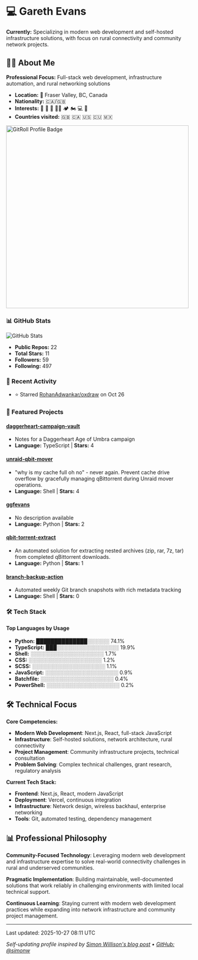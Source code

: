 
# 💻 Gareth Evans

**Currently:** Specializing in modern web development and self-hosted infrastructure solutions, with focus on rural connectivity and community network projects.

## 🧑‍💻 About Me

**Professional Focus:** Full-stack web development, infrastructure automation, and rural networking solutions

- **Location:** 📍 Fraser Valley, BC, Canada
- **Nationality:** 🇨🇦/🇬🇧
- **Interests:** 🏃 🥋 🥊 💪🏽 🏕 🏍 💻 🛫
- **Countries visited:** 🇬🇧 🇨🇦 🇺🇸 🇨🇺 🇲🇽

<a href="https://gitroll.io/profile/u4ZwDBdJejhWlx0XGDQ7f3d1XOkF3" target="_blank"><img src="https://gitroll.io/api/badges/profiles/v1/u4ZwDBdJejhWlx0XGDQ7f3d1XOkF3?theme=dracula" alt="GitRoll Profile Badge" width="495"/></a>
<!-- STATS_START -->

### 📊 GitHub Stats

![GitHub Stats](https://github-readme-stats.vercel.app/api?username=ggfevans&show_icons=true&theme=dracula)

- **Public Repos:** 22
- **Total Stars:** 11
- **Followers:** 59
- **Following:** 497

<!-- STATS_END -->

<!-- ACTIVITY_START -->
### 🚀 Recent Activity

- ⭐ Starred [RohanAdwankar/oxdraw](https://github.com/RohanAdwankar/oxdraw) on Oct 26
<!-- ACTIVITY_END -->

<!-- PROJECTS_START -->
### 💼 Featured Projects

#### [daggerheart-campaign-vault](https://github.com/ggfevans/daggerheart-campaign-vault)
- Notes for a Daggerheart Age of Umbra campaign
- **Language:** TypeScript | **Stars:** 4

#### [unraid-qbit-mover](https://github.com/ggfevans/unraid-qbit-mover)
- "why is my cache full oh no" - never again. Prevent cache drive overflow by gracefully managing qBittorrent during Unraid mover operations.
- **Language:** Shell | **Stars:** 4

#### [ggfevans](https://github.com/ggfevans/ggfevans)
- No description available
- **Language:** Python | **Stars:** 2

#### [qbit-torrent-extract](https://github.com/ggfevans/qbit-torrent-extract)
- An automated solution for extracting nested archives (zip, rar, 7z, tar) from completed qBittorrent downloads.
- **Language:** Python | **Stars:** 1

#### [branch-backup-action](https://github.com/ggfevans/branch-backup-action)
- Automated weekly Git branch snapshots with rich metadata tracking
- **Language:** Shell | **Stars:** 0

<!-- PROJECTS_END -->

<!-- SKILLS_START -->
### 🛠️ Tech Stack

#### Top Languages by Usage
- **Python:** ██████████████░░░░░░ 74.1%
- **TypeScript:** ███░░░░░░░░░░░░░░░░░ 19.9%
- **Shell:** ░░░░░░░░░░░░░░░░░░░░ 1.7%
- **CSS:** ░░░░░░░░░░░░░░░░░░░░ 1.2%
- **SCSS:** ░░░░░░░░░░░░░░░░░░░░ 1.1%
- **JavaScript:** ░░░░░░░░░░░░░░░░░░░░ 0.9%
- **Batchfile:** ░░░░░░░░░░░░░░░░░░░░ 0.4%
- **PowerShell:** ░░░░░░░░░░░░░░░░░░░░ 0.2%
<!-- SKILLS_END -->

## 🛠 Technical Focus

**Core Competencies:**
- **Modern Web Development**: Next.js, React, full-stack JavaScript
- **Infrastructure**: Self-hosted solutions, network architecture, rural connectivity
- **Project Management**: Community infrastructure projects, technical consultation
- **Problem Solving**: Complex technical challenges, grant research, regulatory analysis

**Current Tech Stack:**
- **Frontend**: Next.js, React, modern JavaScript
- **Deployment**: Vercel, continuous integration
- **Infrastructure**: Network design, wireless backhaul, enterprise networking
- **Tools**: Git, automated testing, dependency management

## 📊 Professional Philosophy

**Community-Focused Technology**: Leveraging modern web development and infrastructure expertise to solve real-world connectivity challenges in rural and underserved communities.

**Pragmatic Implementation**: Building maintainable, well-documented solutions that work reliably in challenging environments with limited local technical support.

**Continuous Learning**: Staying current with modern web development practices while expanding into network infrastructure and community project management.

---

<!-- LAST_UPDATED -->Last updated: 2025-10-27 08:11 UTC<!-- LAST_UPDATED_END -->

*Self-updating profile inspired by [Simon Willison's blog post](https://simonwillison.net/2020/Jul/10/self-updating-profile-readme/) • [GitHub: @simonw](https://github.com/simonw)*

